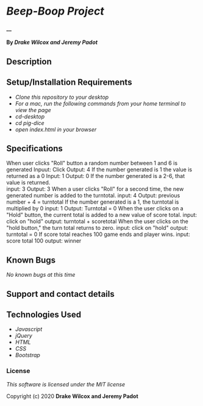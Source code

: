 # _Beep-Boop Project_

#### __

#### By _**Drake Wilcox and Jeremy Padot**_

## Description


## Setup/Installation Requirements


* _Clone this repository to your desktop_
* _For a mac, run the following commands from your home terminal to view the page_
* _cd-desktop_
* _cd pig-dice_
* _open index.html in your browser_

## Specifications

When user clicks "Roll" button a random number between 1 and 6 is generated 
    Inpuut: Click  Output: 4 
If the number generated is 1 the value is returned as a 0
    Input: 1 Output: 0
If the number generated is a 2-6, that value is returned.   
    input: 3 Output: 3
When a user clicks "Roll" for a second time, the new generated number is added to the turntotal.
    input: 4 Output: previous number + 4 = turntotal
If the number generated is a 1, the turntotal is multiplied by 0 
    input: 1 Output: Turntotal = 0 
When the user clicks on a "Hold" button, the current total is added to a new value of score total. 
    input: click on "hold" output: turntotal + scoretotal
When the user clicks on the "hold button," the turn total returns to zero.
    input: click on "hold" output: turntotal = 0 
If score total reaches 100 game ends and player wins.
    input: score total 100 output: winner





                                                                         
## Known Bugs

_No known bugs at this time_

## Support and contact details



## Technologies Used

* _Javascript_
* _jQuery_
* _HTML_
* _CSS_
* _Bootstrap_

### License

*This software is licensed under the MIT license*

Copyright (c) 2020 **Drake Wilcox and Jeremy Padot**
